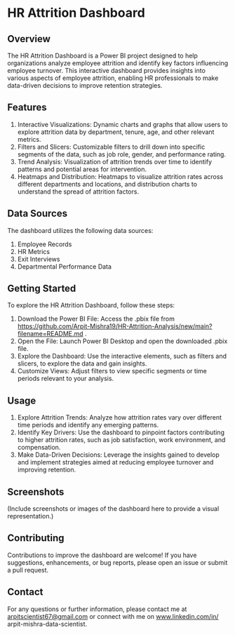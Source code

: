 # HR Attrition Dashboard
## Overview
The HR Attrition Dashboard is a Power BI project designed to help organizations analyze employee attrition and identify key factors influencing employee turnover.
This interactive dashboard provides insights into various aspects of employee attrition, enabling HR professionals to make data-driven decisions to improve retention strategies.

## Features
1. Interactive Visualizations: Dynamic charts and graphs that allow users to explore attrition data by department, tenure, age, and other relevant metrics.
2. Filters and Slicers: Customizable filters to drill down into specific segments of the data, such as job role, gender, and performance rating.
3. Trend Analysis: Visualization of attrition trends over time to identify patterns and potential areas for intervention.
4. Heatmaps and Distribution: Heatmaps to visualize attrition rates across different departments and locations, and distribution charts to understand the spread of attrition factors.
## Data Sources
The dashboard utilizes the following data sources:

1. Employee Records
2. HR Metrics
3. Exit Interviews
4. Departmental Performance Data

## Getting Started
To explore the HR Attrition Dashboard, follow these steps:

1. Download the Power BI File: Access the .pbix file from https://github.com/Arpit-Mishra19/HR-Attrition-Analysis/new/main?filename=README.md .
2. Open the File: Launch Power BI Desktop and open the downloaded .pbix file.
3. Explore the Dashboard: Use the interactive elements, such as filters and slicers, to explore the data and gain insights.
4. Customize Views: Adjust filters to view specific segments or time periods relevant to your analysis.
## Usage
1. Explore Attrition Trends: Analyze how attrition rates vary over different time periods and identify any emerging patterns.
2. Identify Key Drivers: Use the dashboard to pinpoint factors contributing to higher attrition rates, such as job satisfaction, work environment, and compensation.
3. Make Data-Driven Decisions: Leverage the insights gained to develop and implement strategies aimed at reducing employee turnover and improving retention.
## Screenshots
(Include screenshots or images of the dashboard here to provide a visual representation.)

## Contributing
Contributions to improve the dashboard are welcome! If you have suggestions, enhancements, or bug reports, please open an issue or submit a pull request.


## Contact
For any questions or further information, please contact me at arpitscientist67@gmail.com or connect with me on www.linkedin.com/in/
arpit-mishra-data-scientist.
